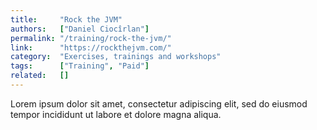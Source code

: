 ```yaml
---
title:     "Rock the JVM"
authors:   ["Daniel Ciocîrlan"]
permalink: "/training/rock-the-jvm/"
link:      "https://rockthejvm.com/"
category:  "Exercises, trainings and workshops"
tags:      ["Training", "Paid"]
related:   []
---
```


Lorem ipsum dolor sit amet, consectetur adipiscing elit, sed do eiusmod tempor incididunt ut labore et dolore magna aliqua.
